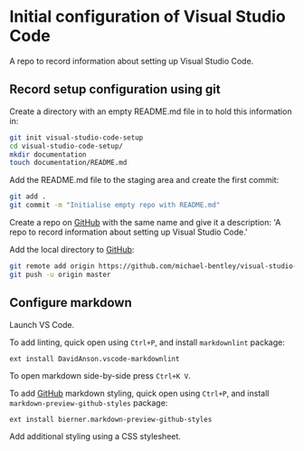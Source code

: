 # Initial configuration of Visual Studio Code

A repo to record information about setting up Visual Studio Code.

## Record setup configuration using git

Create a directory with an empty README.md file in to hold this information in:

```bash
git init visual-studio-code-setup
cd visual-studio-code-setup/
mkdir documentation
touch documentation/README.md
```

Add the README.md file to the staging area and create the first commit:

```bash
git add .
git commit -m "Initialise empty repo with README.md"
```

Create a repo on [GitHub]() with the same name and give it a description: 'A repo to record information about setting up Visual Studio Code.'

Add the local directory to [GitHub]():

```bash
git remote add origin https://github.com/michael-bentley/visual-studio-code-setup.git
git push -u origin master
```

## Configure markdown

Launch VS Code. 

To add linting, quick open using `Ctrl+P`, and install `markdownlint` package:

```
ext install DavidAnson.vscode-markdownlint
```

To open markdown side-by-side press `Ctrl+K V`.

To add [GitHub]() markdown styling, quick open using `Ctrl+P`, and install `markdown-preview-github-styles` package:

```
ext install bierner.markdown-preview-github-styles
```

Add additional styling using a CSS stylesheet. 